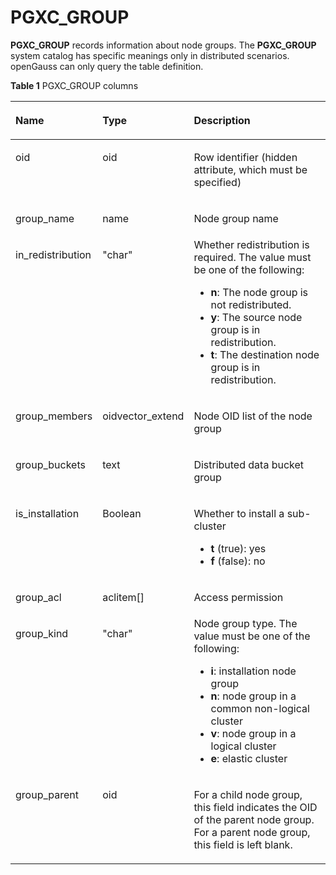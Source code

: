 # PGXC\_GROUP<a name="EN-US_TOPIC_0000001198052321"></a>

**PGXC\_GROUP**  records information about node groups. The  **PGXC\_GROUP**  system catalog has specific meanings only in distributed scenarios. openGauss can only query the table definition.

**Table  1**  PGXC\_GROUP columns

<a name="en-us_topic_0059778124_t542841527d4f469c9e4897639129edbb"></a>
<table><thead align="left"><tr id="en-us_topic_0059778124_r1b683689989e4b9398d12ad560cfe383"><th class="cellrowborder" valign="top" width="20.419999999999998%" id="mcps1.2.4.1.1"><p id="en-us_topic_0059778124_a7eb144b95e7b448b8d67c6dcb9e2f648"><a name="en-us_topic_0059778124_a7eb144b95e7b448b8d67c6dcb9e2f648"></a><a name="en-us_topic_0059778124_a7eb144b95e7b448b8d67c6dcb9e2f648"></a>Name</p>
</th>
<th class="cellrowborder" valign="top" width="19.12%" id="mcps1.2.4.1.2"><p id="en-us_topic_0059778124_a9caf5cb7fad44a3f91722ddee9e081ca"><a name="en-us_topic_0059778124_a9caf5cb7fad44a3f91722ddee9e081ca"></a><a name="en-us_topic_0059778124_a9caf5cb7fad44a3f91722ddee9e081ca"></a>Type</p>
</th>
<th class="cellrowborder" valign="top" width="60.46%" id="mcps1.2.4.1.3"><p id="en-us_topic_0059778124_ab57314460c814a42a855e71a5abe426c"><a name="en-us_topic_0059778124_ab57314460c814a42a855e71a5abe426c"></a><a name="en-us_topic_0059778124_ab57314460c814a42a855e71a5abe426c"></a>Description</p>
</th>
</tr>
</thead>
<tbody><tr id="row18243165635114"><td class="cellrowborder" valign="top" width="20.419999999999998%" headers="mcps1.2.4.1.1 "><p id="p192435564513"><a name="p192435564513"></a><a name="p192435564513"></a>oid</p>
</td>
<td class="cellrowborder" valign="top" width="19.12%" headers="mcps1.2.4.1.2 "><p id="p17243056135120"><a name="p17243056135120"></a><a name="p17243056135120"></a>oid</p>
</td>
<td class="cellrowborder" valign="top" width="60.46%" headers="mcps1.2.4.1.3 "><p id="p524325645114"><a name="p524325645114"></a><a name="p524325645114"></a>Row identifier (hidden attribute, which must be specified)</p>
</td>
</tr>
<tr id="en-us_topic_0059778124_r0deedeff29764b52a01fe3e09194f1fa"><td class="cellrowborder" valign="top" width="20.419999999999998%" headers="mcps1.2.4.1.1 "><p id="en-us_topic_0059778124_a7dd0072aaa6f448b9c08c04a1907b7f5"><a name="en-us_topic_0059778124_a7dd0072aaa6f448b9c08c04a1907b7f5"></a><a name="en-us_topic_0059778124_a7dd0072aaa6f448b9c08c04a1907b7f5"></a>group_name</p>
</td>
<td class="cellrowborder" valign="top" width="19.12%" headers="mcps1.2.4.1.2 "><p id="en-us_topic_0059778124_a31af0c9d2cad49968bb8313db7e33248"><a name="en-us_topic_0059778124_a31af0c9d2cad49968bb8313db7e33248"></a><a name="en-us_topic_0059778124_a31af0c9d2cad49968bb8313db7e33248"></a>name</p>
</td>
<td class="cellrowborder" valign="top" width="60.46%" headers="mcps1.2.4.1.3 "><p id="en-us_topic_0059778124_a77595a5a8a714f02ba38502240a0e3e7"><a name="en-us_topic_0059778124_a77595a5a8a714f02ba38502240a0e3e7"></a><a name="en-us_topic_0059778124_a77595a5a8a714f02ba38502240a0e3e7"></a>Node group name</p>
</td>
</tr>
<tr id="en-us_topic_0059778124_r94ec9f39604c4f75b55329512f9df362"><td class="cellrowborder" valign="top" width="20.419999999999998%" headers="mcps1.2.4.1.1 "><p id="en-us_topic_0059778124_a68912dee88db426681ae7deacd075f1d"><a name="en-us_topic_0059778124_a68912dee88db426681ae7deacd075f1d"></a><a name="en-us_topic_0059778124_a68912dee88db426681ae7deacd075f1d"></a>in_redistribution</p>
</td>
<td class="cellrowborder" valign="top" width="19.12%" headers="mcps1.2.4.1.2 "><p id="en-us_topic_0059778124_a76edc60dabb44b539b96f3d8381e3266"><a name="en-us_topic_0059778124_a76edc60dabb44b539b96f3d8381e3266"></a><a name="en-us_topic_0059778124_a76edc60dabb44b539b96f3d8381e3266"></a>"char"</p>
</td>
<td class="cellrowborder" valign="top" width="60.46%" headers="mcps1.2.4.1.3 "><div class="p" id="p31791216459"><a name="p31791216459"></a><a name="p31791216459"></a>Whether redistribution is required. The value must be one of the following:<a name="ul18285112624511"></a><a name="ul18285112624511"></a><ul id="ul18285112624511"><li><strong id="b44296499833626"><a name="b44296499833626"></a><a name="b44296499833626"></a>n</strong>: The node group is not redistributed.</li><li><strong id="b160866492033626"><a name="b160866492033626"></a><a name="b160866492033626"></a>y</strong>: The source node group is in redistribution.</li><li><strong id="b153479942733626"><a name="b153479942733626"></a><a name="b153479942733626"></a>t</strong>: The destination node group is in redistribution.</li></ul>
</div>
</td>
</tr>
<tr id="en-us_topic_0059778124_r724256ff54e94809891f6ffdfbe2f2f2"><td class="cellrowborder" valign="top" width="20.419999999999998%" headers="mcps1.2.4.1.1 "><p id="en-us_topic_0059778124_a57564f9c05f4483584d3fe741527a1ac"><a name="en-us_topic_0059778124_a57564f9c05f4483584d3fe741527a1ac"></a><a name="en-us_topic_0059778124_a57564f9c05f4483584d3fe741527a1ac"></a>group_members</p>
</td>
<td class="cellrowborder" valign="top" width="19.12%" headers="mcps1.2.4.1.2 "><p id="en-us_topic_0059778124_a31d43e3ffd62480fa3ce275b190f568a"><a name="en-us_topic_0059778124_a31d43e3ffd62480fa3ce275b190f568a"></a><a name="en-us_topic_0059778124_a31d43e3ffd62480fa3ce275b190f568a"></a>oidvector_extend</p>
</td>
<td class="cellrowborder" valign="top" width="60.46%" headers="mcps1.2.4.1.3 "><p id="en-us_topic_0059778124_a039f90ab23cd4e599ca750694bde7fb3"><a name="en-us_topic_0059778124_a039f90ab23cd4e599ca750694bde7fb3"></a><a name="en-us_topic_0059778124_a039f90ab23cd4e599ca750694bde7fb3"></a>Node OID list of the node group</p>
</td>
</tr>
<tr id="en-us_topic_0059778124_ra238160ee1104e9cb764aba93206752e"><td class="cellrowborder" valign="top" width="20.419999999999998%" headers="mcps1.2.4.1.1 "><p id="en-us_topic_0059778124_ac0fadc50ad2747c29289b26606b872a4"><a name="en-us_topic_0059778124_ac0fadc50ad2747c29289b26606b872a4"></a><a name="en-us_topic_0059778124_ac0fadc50ad2747c29289b26606b872a4"></a>group_buckets</p>
</td>
<td class="cellrowborder" valign="top" width="19.12%" headers="mcps1.2.4.1.2 "><p id="en-us_topic_0059778124_a8e22c22ccb7a4f04ad474b9ba9fc65cc"><a name="en-us_topic_0059778124_a8e22c22ccb7a4f04ad474b9ba9fc65cc"></a><a name="en-us_topic_0059778124_a8e22c22ccb7a4f04ad474b9ba9fc65cc"></a>text</p>
</td>
<td class="cellrowborder" valign="top" width="60.46%" headers="mcps1.2.4.1.3 "><p id="en-us_topic_0059778124_a65f655bd6083442a98d76cb583e8190e"><a name="en-us_topic_0059778124_a65f655bd6083442a98d76cb583e8190e"></a><a name="en-us_topic_0059778124_a65f655bd6083442a98d76cb583e8190e"></a>Distributed data bucket group</p>
</td>
</tr>
<tr id="row204781949282"><td class="cellrowborder" valign="top" width="20.419999999999998%" headers="mcps1.2.4.1.1 "><p id="p194796491814"><a name="p194796491814"></a><a name="p194796491814"></a>is_installation</p>
</td>
<td class="cellrowborder" valign="top" width="19.12%" headers="mcps1.2.4.1.2 "><p id="p3479124915820"><a name="p3479124915820"></a><a name="p3479124915820"></a><span id="text442111002917"><a name="text442111002917"></a><a name="text442111002917"></a>Boolean</span></p>
</td>
<td class="cellrowborder" valign="top" width="60.46%" headers="mcps1.2.4.1.3 "><p id="p204793499820"><a name="p204793499820"></a><a name="p204793499820"></a>Whether to install a sub-cluster</p>
<a name="ul12255125141612"></a><a name="ul12255125141612"></a><ul id="ul12255125141612"><li><strong id="b121613584233626"><a name="b121613584233626"></a><a name="b121613584233626"></a>t</strong> (true): yes</li><li><strong id="b185021991733626"><a name="b185021991733626"></a><a name="b185021991733626"></a>f</strong> (false): no</li></ul>
</td>
</tr>
<tr id="row14389195612816"><td class="cellrowborder" valign="top" width="20.419999999999998%" headers="mcps1.2.4.1.1 "><p id="p53905561187"><a name="p53905561187"></a><a name="p53905561187"></a>group_acl</p>
</td>
<td class="cellrowborder" valign="top" width="19.12%" headers="mcps1.2.4.1.2 "><p id="p1239019567817"><a name="p1239019567817"></a><a name="p1239019567817"></a>aclitem[]</p>
</td>
<td class="cellrowborder" valign="top" width="60.46%" headers="mcps1.2.4.1.3 "><p id="p14390856089"><a name="p14390856089"></a><a name="p14390856089"></a>Access permission</p>
</td>
</tr>
<tr id="row3574632132718"><td class="cellrowborder" valign="top" width="20.419999999999998%" headers="mcps1.2.4.1.1 "><p id="p657423282719"><a name="p657423282719"></a><a name="p657423282719"></a>group_kind</p>
</td>
<td class="cellrowborder" valign="top" width="19.12%" headers="mcps1.2.4.1.2 "><p id="p10574163220276"><a name="p10574163220276"></a><a name="p10574163220276"></a>"char"</p>
</td>
<td class="cellrowborder" valign="top" width="60.46%" headers="mcps1.2.4.1.3 "><div class="p" id="p983814616462"><a name="p983814616462"></a><a name="p983814616462"></a>Node group type. The value must be one of the following:<a name="ul15558135019461"></a><a name="ul15558135019461"></a><ul id="ul15558135019461"><li><strong id="b84182030633626"><a name="b84182030633626"></a><a name="b84182030633626"></a>i</strong>: installation node group</li><li><strong id="b49019302433626"><a name="b49019302433626"></a><a name="b49019302433626"></a>n</strong>: node group in a common non-logical cluster</li><li><strong id="b194791383233626"><a name="b194791383233626"></a><a name="b194791383233626"></a>v</strong>: node group in a logical cluster</li><li><strong id="b59958245733626"><a name="b59958245733626"></a><a name="b59958245733626"></a>e</strong>: elastic cluster</li></ul>
</div>
</td>
</tr>
<tr id="row13337218258"><td class="cellrowborder" valign="top" width="20.419999999999998%" headers="mcps1.2.4.1.1 "><p id="p73336219251"><a name="p73336219251"></a><a name="p73336219251"></a>group_parent</p>
</td>
<td class="cellrowborder" valign="top" width="19.12%" headers="mcps1.2.4.1.2 "><p id="p16333221102517"><a name="p16333221102517"></a><a name="p16333221102517"></a>oid</p>
</td>
<td class="cellrowborder" valign="top" width="60.46%" headers="mcps1.2.4.1.3 "><p id="p133315211259"><a name="p133315211259"></a><a name="p133315211259"></a>For a child node group, this field indicates the OID of the parent node group. For a parent node group, this field is left blank.</p>
</td>
</tr>
</tbody>
</table>

